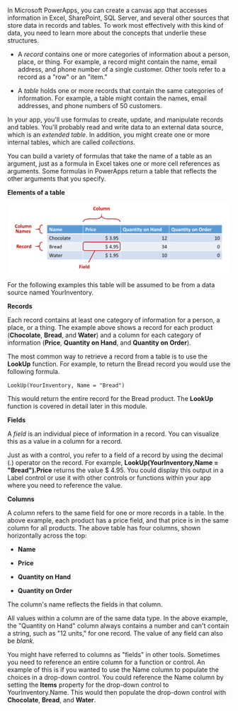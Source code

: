 In Microsoft PowerApps, you can create a canvas app that accesses information in
Excel, SharePoint, SQL Server, and several other sources that
store data in records and tables. To work most effectively with this
kind of data, you need to learn more about the concepts that underlie these structures.

-   A *record* contains one or more categories of information about a
    person, place, or thing. For example, a record might contain the
    name, email address, and phone number of a single customer.
    Other tools refer to a record as a \"row\" or an \"item.\"

-   A *table* holds one or more records that contain the same categories
    of information. For example, a table might contain the names,
    email addresses, and phone numbers of 50 customers.

In your app, you'll use formulas to create, update, and manipulate
records and tables. You'll probably read and write data to an
external data source, which is an *extended table*. In addition, you might
create one or more internal tables, which are called *collections*.

You can build a variety of formulas that take the name of a table as an
argument, just as a formula in Excel takes one or more cell references
as arguments. Some formulas in PowerApps return a table that reflects
the other arguments that you specify.

**Elements of a table**

![Column](../media/Column.png)

For the following examples this table will be assumed to be from a data
source named YourInventory.

**Records**

Each record contains at least one category of information for a person,
a place, or a thing. The example above shows a record for each product
(**Chocolate**, **Bread**, and **Water**) and a column for each category
of information (**Price**, **Quantity on Hand**, and **Quantity on
Order**).

The most common way to retrieve a record from a table is to use the
**LookUp** function. For example, to return the Bread record you would use
the following formula.

```
LookUp(YourInventory, Name = "Bread")
```

This would return the entire record for the Bread product. The **LookUp**
function is covered in detail later in this module.

**Fields**

A *field* is an individual piece of information in a record. You can
visualize this as a value in a column for a record.

Just as with a control, you refer to a field of a record by using
the decimal (.) operator on the record. For example, **LookUp(YourInventory,Name = "Bread").Price** 
returns the value $ 4.95. You could display
this output in a Label control or use it with other controls or
functions within your app where you need to reference the value.

**Columns**

A *column* refers to the same field for one or more records in a table. In
the above example, each product has a price field, and that price is in
the same column for all products. The above table has four columns,
shown horizontally across the top:

-   **Name**

-   **Price**

-   **Quantity on Hand**

-   **Quantity on Order**

The column\'s name reflects the fields in that column.

All values within a column are of the same data type. In the above
example, the \"Quantity on Hand\" column always contains a number and
can't contain a string, such as \"12 units,\" for one record. The value
of any field can also be *blank*.

You might have referred to columns as \"fields\" in other tools. Sometimes
you need to reference an entire column for a function or control. An
example of this is if you wanted to use the Name column to populate the
choices in a drop-down control. You could reference the Name column by
setting the **Items** property for the drop-down control to
YourInventory.Name. This would then populate the drop-down control with
**Chocolate**, **Bread**, and **Water**. 
